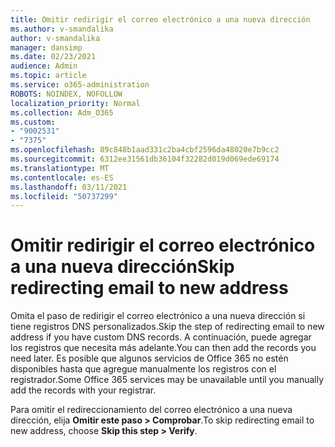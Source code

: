 ```yaml
---
title: Omitir redirigir el correo electrónico a una nueva dirección
ms.author: v-smandalika
author: v-smandalika
manager: dansimp
ms.date: 02/23/2021
audience: Admin
ms.topic: article
ms.service: o365-administration
ROBOTS: NOINDEX, NOFOLLOW
localization_priority: Normal
ms.collection: Adm_O365
ms.custom:
- "9002531"
- "7375"
ms.openlocfilehash: 89c848b1aad331c2ba4cbf2596da48020e7b9cc2
ms.sourcegitcommit: 6312ee31561db36104f32282d019d069ede69174
ms.translationtype: MT
ms.contentlocale: es-ES
ms.lasthandoff: 03/11/2021
ms.locfileid: "50737299"
---
```

# <a name="skip-redirecting-email-to-new-address"></a><span data-ttu-id="13bbb-102">Omitir redirigir el correo electrónico a una nueva dirección</span><span class="sxs-lookup"><span data-stu-id="13bbb-102">Skip redirecting email to new address</span></span>

<span data-ttu-id="13bbb-103">Omita el paso de redirigir el correo electrónico a una nueva dirección si tiene registros DNS personalizados.</span><span class="sxs-lookup"><span data-stu-id="13bbb-103">Skip the step of redirecting email to new address if you have custom DNS records.</span></span> <span data-ttu-id="13bbb-104">A continuación, puede agregar los registros que necesita más adelante.</span><span class="sxs-lookup"><span data-stu-id="13bbb-104">You can then add the records you need later.</span></span> <span data-ttu-id="13bbb-105">Es posible que algunos servicios de Office 365 no estén disponibles hasta que agregue manualmente los registros con el registrador.</span><span class="sxs-lookup"><span data-stu-id="13bbb-105">Some Office 365 services may be unavailable until you manually add the records with your registrar.</span></span>

<span data-ttu-id="13bbb-106">Para omitir el redireccionamiento del correo electrónico a una nueva dirección, elija **Omitir este paso > Comprobar**.</span><span class="sxs-lookup"><span data-stu-id="13bbb-106">To skip redirecting email to new address, choose **Skip this step > Verify**.</span></span>